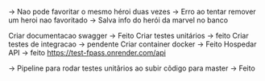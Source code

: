 -> Nao pode favoritar o mesmo héroi duas vezes
-> Erro ao tentar remover um heroi nao favoritado
-> Salva info do herói da marvel no banco

Criar documentacao swagger -> Feito
Criar testes unitários -> feito
Criar testes de integracao -> pendente
Criar container docker -> Feito
Hospedar API
-> feito https://test-fpass.onrender.com/api

-> Pipeline para rodar testes unitãrios ao subir cõdigo para master -> Feito
